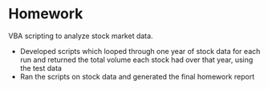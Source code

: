 # Homework
VBA scripting to analyze stock market data.
- Developed scripts which looped through one year of stock data for each run and returned the total volume each stock had 
over that year, using the test data
- Ran the scripts on stock data and generated the final homework report
